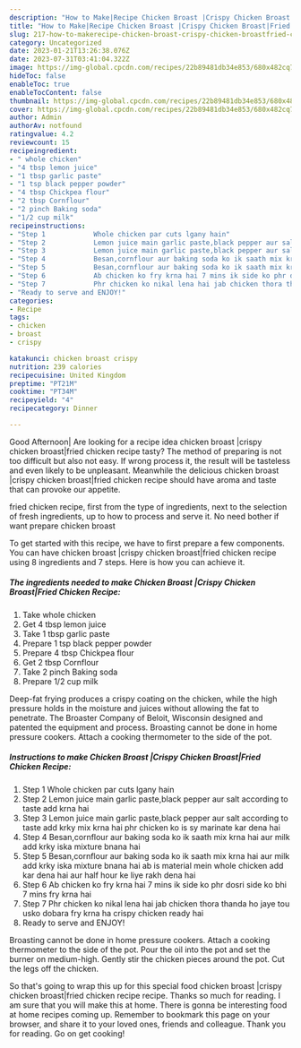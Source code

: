 ```yaml
---
description: "How to Make|Recipe Chicken Broast |Crispy Chicken Broast|Fried Chicken Recipe {That is Delicious"
title: "How to Make|Recipe Chicken Broast |Crispy Chicken Broast|Fried Chicken Recipe {That is Delicious"
slug: 217-how-to-makerecipe-chicken-broast-crispy-chicken-broastfried-chicken-recipe-that-is-delicious
category: Uncategorized
date: 2023-01-21T13:26:38.076Z
date: 2023-07-31T03:41:04.322Z
image: https://img-global.cpcdn.com/recipes/22b89481db34e853/680x482cq70/chicken-broast-crispy-chicken-broastfried-chicken-recipe-recipe-main-photo.jpg
hideToc: false
enableToc: true
enableTocContent: false
thumbnail: https://img-global.cpcdn.com/recipes/22b89481db34e853/680x482cq70/chicken-broast-crispy-chicken-broastfried-chicken-recipe-recipe-main-photo.jpg
cover: https://img-global.cpcdn.com/recipes/22b89481db34e853/680x482cq70/chicken-broast-crispy-chicken-broastfried-chicken-recipe-recipe-main-photo.jpg
author: Admin
authorAv: notfound
ratingvalue: 4.2
reviewcount: 15
recipeingredient:
- " whole chicken"
- "4 tbsp lemon juice"
- "1 tbsp garlic paste"
- "1 tsp black pepper powder"
- "4 tbsp Chickpea flour"
- "2 tbsp Cornflour"
- "2 pinch Baking soda"
- "1/2 cup milk"
recipeinstructions:
- "Step 1            Whole chicken par cuts lgany hain"
- "Step 2            Lemon juice main garlic paste,black pepper aur salt according to taste add krna hai"
- "Step 3            Lemon juice main garlic paste,black pepper aur salt according to taste add krky mix krna hai phr chicken ko is sy marinate kar dena hai"
- "Step 4            Besan,cornflour aur baking soda ko ik saath mix krna hai aur milk add krky iska mixture bnana hai"
- "Step 5            Besan,cornflour aur baking soda ko ik saath mix krna hai aur milk add krky iska mixture bnana hai ab is material mein whole chicken add kar dena hai aur half hour ke liye rakh dena hai"
- "Step 6            Ab chicken ko fry krna hai 7 mins ik side ko phr dosri side ko bhi 7 mins fry krna hai"
- "Step 7            Phr chicken ko nikal lena hai jab chicken thora thanda ho jaye tou usko dobara fry krna ha crispy chicken ready hai"
- "Ready to serve and ENJOY!"
categories:
- Recipe
tags:
- chicken
- broast
- crispy

katakunci: chicken broast crispy 
nutrition: 239 calories
recipecuisine: United Kingdom
preptime: "PT21M"
cooktime: "PT34M"
recipeyield: "4"
recipecategory: Dinner

---
```



Good Afternoon| Are looking for a recipe idea chicken broast |crispy chicken broast|fried chicken recipe tasty? The method of preparing is not too difficult but also not easy. If wrong process it, the result will be tasteless and even likely to be unpleasant. Meanwhile the delicious chicken broast |crispy chicken broast|fried chicken recipe should have aroma and taste that can provoke our appetite.




fried chicken recipe, first from the type of ingredients, next to the selection of fresh ingredients, up to how to process and serve it. No need bother if want prepare chicken broast 

To get started with this recipe, we have to first prepare a few components. You can have chicken broast |crispy chicken broast|fried chicken recipe using 8 ingredients and 7 steps. Here is how you can achieve it.

<!--inarticleads1-->

##### The ingredients needed to make Chicken Broast |Crispy Chicken Broast|Fried Chicken Recipe:

1. Take  whole chicken
1. Get 4 tbsp lemon juice
1. Take 1 tbsp garlic paste
1. Prepare 1 tsp black pepper powder
1. Prepare 4 tbsp Chickpea flour
1. Get 2 tbsp Cornflour
1. Take 2 pinch Baking soda
1. Prepare 1/2 cup milk


Deep-fat frying produces a crispy coating on the chicken, while the high pressure holds in the moisture and juices without allowing the fat to penetrate. The Broaster Company of Beloit, Wisconsin designed and patented the equipment and process. Broasting cannot be done in home pressure cookers. Attach a cooking thermometer to the side of the pot. 

<!--inarticleads2-->

##### Instructions to make Chicken Broast |Crispy Chicken Broast|Fried Chicken Recipe:

1. Step 1            Whole chicken par cuts lgany hain
1. Step 2            Lemon juice main garlic paste,black pepper aur salt according to taste add krna hai
1. Step 3            Lemon juice main garlic paste,black pepper aur salt according to taste add krky mix krna hai phr chicken ko is sy marinate kar dena hai
1. Step 4            Besan,cornflour aur baking soda ko ik saath mix krna hai aur milk add krky iska mixture bnana hai
1. Step 5            Besan,cornflour aur baking soda ko ik saath mix krna hai aur milk add krky iska mixture bnana hai ab is material mein whole chicken add kar dena hai aur half hour ke liye rakh dena hai
1. Step 6            Ab chicken ko fry krna hai 7 mins ik side ko phr dosri side ko bhi 7 mins fry krna hai
1. Step 7            Phr chicken ko nikal lena hai jab chicken thora thanda ho jaye tou usko dobara fry krna ha crispy chicken ready hai
1. Ready to serve and ENJOY!

Broasting cannot be done in home pressure cookers. Attach a cooking thermometer to the side of the pot. Pour the oil into the pot and set the burner on medium-high. Gently stir the chicken pieces around the pot. Cut the legs off the chicken. 

So that's going to wrap this up for this special food chicken broast |crispy chicken broast|fried chicken recipe recipe. Thanks so much for reading. I am sure that you will make this at home. There is gonna be interesting food at home recipes coming up. Remember to bookmark this page on your browser, and share it to your loved ones, friends and colleague. Thank you for reading. Go on get cooking!
